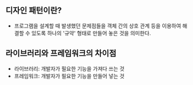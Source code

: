 ## 디자인 패턴이란?

- 프로그램을 설계할 때 발생했던 문제점들을 객체 간의 상호 관계 등을 이용하여 해결할 수 있도록 하나의 '규약' 형태로 만들어 놓은 것을 의미한다.

## 라이브러리와 프레임워크의 차이점

- 라이브러리: 개발자가 필요한 기능을 가져다 쓰는 것
- 프레임워크: 개발자가 필요한 기능을 만들어 넣는 것
